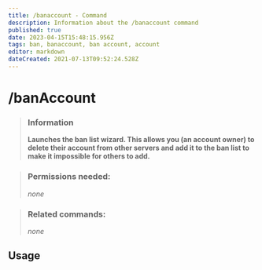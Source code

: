 ```yaml
---
title: /banaccount - Command
description: Information about the /banaccount command
published: true
date: 2023-04-15T15:48:15.956Z
tags: ban, banaccount, ban account, account
editor: markdown
dateCreated: 2021-07-13T09:52:24.528Z
---
```


# /banAccount

> ### Information
> 
> **Launches the ban list wizard. This allows you (an account owner) to delete their account from other servers and add it to the ban list to make it impossible for others to add.**

> ### Permissions needed:
> 
> *none*

> ### Related commands:
> 
> *none*

  

## Usage